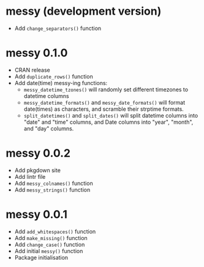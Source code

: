# messy (development version)

* Add `change_separators()` function

# messy 0.1.0

* CRAN release
* Add `duplicate_rows()` function
* Add date(time) messy-ing functions:
  - `messy_datetime_tzones()` will randomly set different timezones to datetime columns
  - `messy_datetime_formats()` and `messy_date_formats()` will format date(times) as characters, and scramble their strptime formats.
  - `split_datetimes()` and `split_dates()` will split datetime columns into "date" and "time" columns, and Date columns into "year", "month", and "day" columns.

# messy 0.0.2

* Add pkgdown site
* Add lintr file
* Add `messy_colnames()` function
* Add `messy_strings()` function

# messy 0.0.1

* Add `add_whitespaces()` function
* Add `make_missing()` function
* Add `change_case()` function
* Add initial `messy()` function
* Package initialisation

